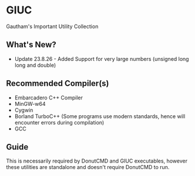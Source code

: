 # GIUC
Gautham's Important Utility Collection
## What's New?
* Update 23.8.26 - Added Support for very large numbers (unsigned long long and double)
## Recommended Compiler(s)
* Embarcadero C++ Compiler
* MinGW-w64
* Cygwin
* Borland TurboC++ (Some programs use modern standards, hence will encounter errors during compilation)
* GCC
## Guide
This is necessarily required by DonutCMD and GIUC executables, however these utilities are standalone and doesn't require DonutCMD to run.
